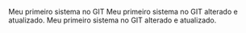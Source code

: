 Meu primeiro sistema no GIT
Meu primeiro sistema no GIT alterado e atualizado.
Meu primeiro sistema no GIT alterado e atualizado.